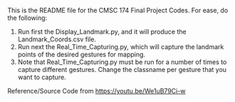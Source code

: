 This is the README file for the CMSC 174 Final Project Codes. For ease, do the following:

1. Run first the Display_Landmark.py, and it will produce the Landmark_Coords.csv file.
2. Run next the Real_Time_Capturing.py, which will capture the landmark points of the desired gestures for mapping.
3. Note that Real_Time_Capturing.py must be run for a number of times to capture different gestures. Change the classname per gesture that you want to capture. 

Reference/Source Code from https://youtu.be/We1uB79Ci-w 
